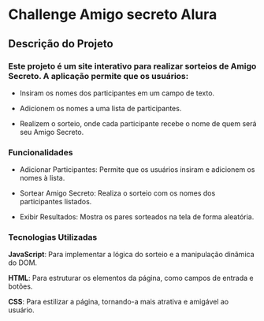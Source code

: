 # Challenge Amigo secreto Alura

## Descrição do Projeto

### Este projeto é um site interativo para realizar sorteios de Amigo Secreto. A aplicação permite que os usuários:

* Insiram os nomes dos participantes em um campo de texto.

* Adicionem os nomes a uma lista de participantes.

* Realizem o sorteio, onde cada participante recebe o nome de quem será seu Amigo Secreto.

### Funcionalidades

* Adicionar Participantes: Permite que os usuários insiram e adicionem os nomes à lista.

* Sortear Amigo Secreto: Realiza o sorteio com os nomes dos participantes listados.

* Exibir Resultados: Mostra os pares sorteados na tela de forma aleatória.

### Tecnologias Utilizadas

__JavaScript__: Para implementar a lógica do sorteio e a manipulação dinâmica do DOM.

__HTML__: Para estruturar os elementos da página, como campos de entrada e botões.

__CSS__: Para estilizar a página, tornando-a mais atrativa e amigável ao usuário.
